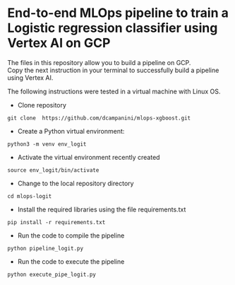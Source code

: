 # End-to-end MLOps pipeline to train a Logistic regression classifier using Vertex AI on GCP

The files in this repository allow you to build a  pipeline on GCP. \
Copy the next instruction in your terminal to successfully build a pipeline using Vertex AI.

The following instructions were tested in a virtual machine with Linux OS.

 - Clone repository 
```
git clone  https://github.com/dcampanini/mlops-xgboost.git 
```
 - Create a Python virtual environment:
```
python3 -m venv env_logit
```
- Activate the virtual environment recently created
```
source env_logit/bin/activate
```
- Change to the local repository directory
```
cd mlops-logit
```
- Install the required libraries using the file requirements.txt
```
pip install -r requirements.txt
```
- Run the code to compile the pipeline
```
python pipeline_logit.py
```
- Run the code to execute the pipeline
```
python execute_pipe_logit.py
```

